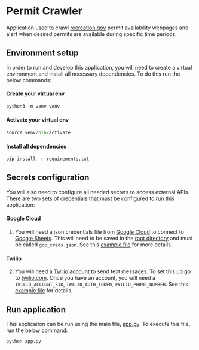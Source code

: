 # Permit Crawler
Application used to crawl [recreation.gov](https://www.recreation.gov/) permit availability webpages and alert when desired permits are available during specific time periods.


## Environment setup
In order to run and develop this application, you will need to create a virtual environment and install all necessary dependencies. To do this run the below commands:


#### Create your virtual env
```python
python3 -m venv venv
```

#### Activate your virtual env
```python
source venv/bin/activate
```

#### Install all dependencies
```python
pip install -r requirements.txt
```

## Secrets configuration
You will also need to configure all needed secrets to access external APIs. There are two sets of credentials that must be configured to run this application:

#### Google Cloud
1. You will need a json credentials file from [Google Cloud](https://cloud.google.com/) to connect to [Google Sheets](https://sheets.google.com/). This will need to be saved in the [root directory](https://github.com/talfers/garebear/) and must be called `gcp_creds.json`. See this [example file](https://github.com/talfers/garebear/blob/main/gcp_creds.example.json) for more details.

#### Twilio
2. You will need a [Twilio](https://www.twilio.com/) account to send text messages. To set this up go to [twilio.com](https://www.twilio.com). Once you have an account, you will need a `TWILIO_ACCOUNT_SID`, `TWILIO_AUTH_TOKEN`, `TWILIO_PHONE_NUMBER`. See this [example file](https://github.com/talfers/garebear/blob/main/secrets.example.env) for details.


## Run application
This applicaiton can be run using the main file, [app.py](https://github.com/talfers/garebear/blob/main/app.py). To execute this file, run the below command:
```python
python app.py
```